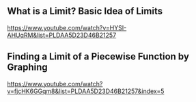 ## What is a Limit? Basic Idea of Limits

https://www.youtube.com/watch?v=HYSI-AHUqRM&list=PLDAA5D23D46B21257

## Finding a Limit of a Piecewise Function by Graphing

https://www.youtube.com/watch?v=fjcHK6GGqm8&list=PLDAA5D23D46B21257&index=5








